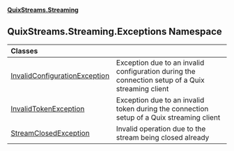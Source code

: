 #### [QuixStreams.Streaming](index.md 'index')

## QuixStreams.Streaming.Exceptions Namespace

| Classes | |
| :--- | :--- |
| [InvalidConfigurationException](InvalidConfigurationException.md 'QuixStreams.Streaming.Exceptions.InvalidConfigurationException') | Exception due to an invalid configuration during the connection setup of a Quix streaming client |
| [InvalidTokenException](InvalidTokenException.md 'QuixStreams.Streaming.Exceptions.InvalidTokenException') | Exception due to an invalid token during the connection setup of a Quix streaming client |
| [StreamClosedException](StreamClosedException.md 'QuixStreams.Streaming.Exceptions.StreamClosedException') | Invalid operation due to the stream being closed already |
